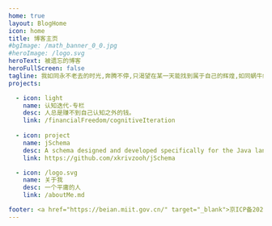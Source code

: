 ```yaml
---
home: true
layout: BlogHome
icon: home
title: 博客主页
#bgImage: /math_banner_0_0.jpg
#heroImage: /logo.svg
heroText: 被遗忘的博客
heroFullScreen: false
tagline: 我如同永不老去的时光,奔腾不停,只渴望在某一天能找到属于自己的辉煌,如同蜗牛终将爬上金字塔的塔顶,欣赏大地第一缕阳光,沐浴人间第一丝温暖
projects:

  - icon: light
    name: 认知迭代-专栏
    desc: 人总是赚不到自己认知之外的钱。
    link: /financialFreedom/cognitiveIteration
  
  - icon: project
    name: jSchema
    desc: A schema designed and developed specifically for the Java language.
    link: https://github.com/xkrivzooh/jSchema

  - icon: /logo.svg
    name: 关于我
    desc: 一个平庸的人
    link: /aboutMe.md

footer: <a href="https://beian.miit.gov.cn/" target="_blank">京ICP备2022013263号-1</a>
---
```

